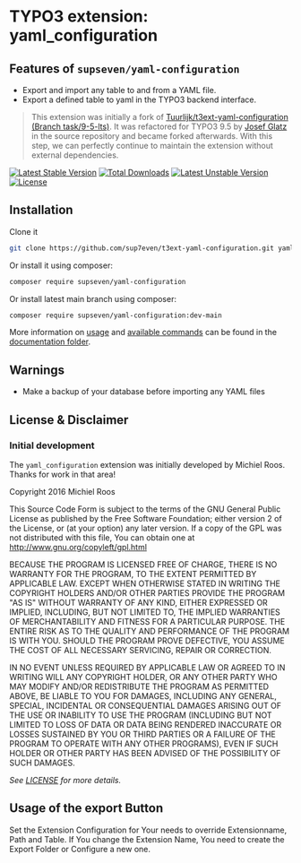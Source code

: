 # TYPO3 extension: yaml_configuration

## Features of `supseven/yaml-configuration`

* Export and import any table to and from a YAML file.
* Export a defined table to yaml in the TYPO3 backend interface.

> This extension was initially a fork of
> [Tuurlijk/t3ext-yaml-configuration (Branch task/9-5-lts)](https://github.com/Tuurlijk/t3ext-yaml-configuration/tree/task/9-5_lts).
> It was refactored for TYPO3 9.5 by
> [Josef Glatz](https://github.com/josefglatz/) in the source repository
> and became forked afterwards. With this step, we can perfectly
> continue to maintain the extension without external dependencies.

[![Latest Stable Version](https://poser.pugx.org/supseven-at/t3ext-yaml-configuration/v/stable)](https://packagist.org/packages/supseven/yaml-configuration)
[![Total Downloads](https://poser.pugx.org/supseven-at/t3ext-yaml-configuration/downloads)](https://packagist.org/packages/supseven/yaml-configuration)
[![Latest Unstable Version](https://poser.pugx.org/supseven-at/t3ext-yaml-configuration/v/unstable)](https://packagist.org/packages/supseven/yaml-configuration)
[![License](https://poser.pugx.org/supseven-at/t3ext-yaml-configuration/license)](https://packagist.org/packages/supseven/yaml-configuration)

## Installation

Clone it

```bash
git clone https://github.com/sup7even/t3ext-yaml-configuration.git yaml_configuration
```

Or install it using composer:

```bash
composer require supseven/yaml-configuration
```

Or install latest main branch using composer:


```bash
composer require supseven/yaml-configuration:dev-main
```

More information on [usage](Documentation/UserManual/Index.rst) and
[available commands](Documentation/CommandReference/Index.rst) can be
found in the [documentation folder](Documentation/Index.rst).

## Warnings

* Make a backup of your database before importing any YAML files

## License & Disclaimer

### Initial development

The `yaml_configuration` extension was initially developed by Michiel
Roos. Thanks for work in that area!

Copyright 2016 Michiel Roos

This Source Code Form is subject to the terms of the GNU General Public
License as published by the Free Software Foundation; either version 2
of the License, or (at your option) any later version. If a copy of the
GPL was not distributed with this file, You can obtain one at
http://www.gnu.org/copyleft/gpl.html

BECAUSE THE PROGRAM IS LICENSED FREE OF CHARGE, THERE IS NO WARRANTY FOR
THE PROGRAM, TO THE EXTENT PERMITTED BY APPLICABLE LAW. EXCEPT WHEN
OTHERWISE STATED IN WRITING THE COPYRIGHT HOLDERS AND/OR OTHER PARTIES
PROVIDE THE PROGRAM "AS IS" WITHOUT WARRANTY OF ANY KIND, EITHER
EXPRESSED OR IMPLIED, INCLUDING, BUT NOT LIMITED TO, THE IMPLIED
WARRANTIES OF MERCHANTABILITY AND FITNESS FOR A PARTICULAR PURPOSE. THE
ENTIRE RISK AS TO THE QUALITY AND PERFORMANCE OF THE PROGRAM IS WITH
YOU. SHOULD THE PROGRAM PROVE DEFECTIVE, YOU ASSUME THE COST OF ALL
NECESSARY SERVICING, REPAIR OR CORRECTION.

IN NO EVENT UNLESS REQUIRED BY APPLICABLE LAW OR AGREED TO IN WRITING
WILL ANY COPYRIGHT HOLDER, OR ANY OTHER PARTY WHO MAY MODIFY AND/OR
REDISTRIBUTE THE PROGRAM AS PERMITTED ABOVE, BE LIABLE TO YOU FOR
DAMAGES, INCLUDING ANY GENERAL, SPECIAL, INCIDENTAL OR CONSEQUENTIAL
DAMAGES ARISING OUT OF THE USE OR INABILITY TO USE THE PROGRAM
(INCLUDING BUT NOT LIMITED TO LOSS OF DATA OR DATA BEING RENDERED
INACCURATE OR LOSSES SUSTAINED BY YOU OR THIRD PARTIES OR A FAILURE OF
THE PROGRAM TO OPERATE WITH ANY OTHER PROGRAMS), EVEN IF SUCH HOLDER OR
OTHER PARTY HAS BEEN ADVISED OF THE POSSIBILITY OF SUCH DAMAGES.

_See [LICENSE](LICENSE) for more details._

## Usage of the export Button

Set the Extension Configuration for Your needs to override
Extensionname, Path and Table. If You change the Extension Name, You
need to create the Export Folder or Configure a new one.
